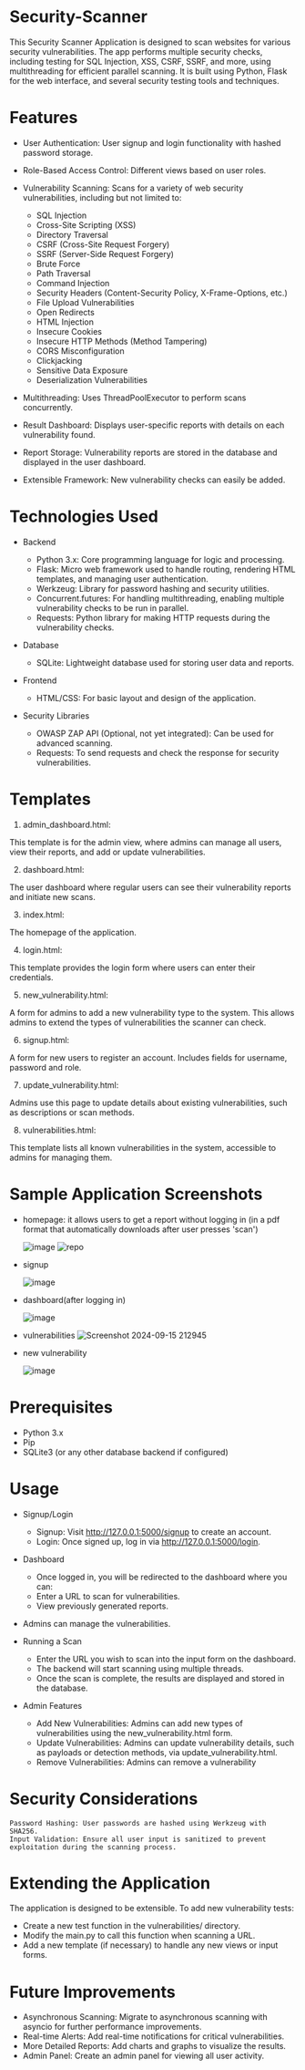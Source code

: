 # Security-Scanner
This Security Scanner Application is designed to scan websites for various security vulnerabilities. The app performs multiple security checks, including testing for SQL Injection, XSS, CSRF, SSRF, and more, using multithreading for efficient parallel scanning. It is built using Python, Flask for the web interface, and several security testing tools and techniques.

# Features

+ User Authentication: User signup and login functionality with hashed password storage.

+ Role-Based Access Control: Different views based on user roles.
  
+ Vulnerability Scanning: Scans for a variety of web security vulnerabilities, including but not limited to:
  
    + SQL Injection
    + Cross-Site Scripting (XSS)
    + Directory Traversal
    + CSRF (Cross-Site Request Forgery)
    + SSRF (Server-Side Request Forgery)
    + Brute Force
    + Path Traversal
    + Command Injection
    + Security Headers (Content-Security Policy, X-Frame-Options, etc.)
    + File Upload Vulnerabilities
    + Open Redirects
    + HTML Injection
    + Insecure Cookies
    + Insecure HTTP Methods (Method Tampering)
    + CORS Misconfiguration
    + Clickjacking
    + Sensitive Data Exposure
    + Deserialization Vulnerabilities
+ Multithreading: Uses ThreadPoolExecutor to perform scans concurrently.
+ Result Dashboard: Displays user-specific reports with details on each vulnerability found.
+ Report Storage: Vulnerability reports are stored in the database and displayed in the user dashboard.
+ Extensible Framework: New vulnerability checks can easily be added.

# Technologies Used
- Backend
  
    + Python 3.x: Core programming language for logic and processing.
    + Flask: Micro web framework used to handle routing, rendering HTML templates, and managing user authentication.
    + Werkzeug: Library for password hashing and security utilities.
    + Concurrent.futures: For handling multithreading, enabling multiple vulnerability checks to be run in parallel.
    + Requests: Python library for making HTTP requests during the vulnerability checks.
      
- Database
  
    + SQLite: Lightweight database used for storing user data and reports.
      
- Frontend
  
    + HTML/CSS: For basic layout and design of the application.
      
- Security Libraries
  
    + OWASP ZAP API (Optional, not yet integrated): Can be used for advanced scanning.
    + Requests: To send requests and check the response for security vulnerabilities.
      
# Templates

1) admin_dashboard.html:

This template is for the admin view, where admins can manage all users, view their reports, and add or update vulnerabilities.

2) dashboard.html:

The user dashboard where regular users can see their vulnerability reports and initiate new scans.

3) index.html:

The homepage of the application. 

4) login.html:

This template provides the login form where users can enter their credentials.

5) new_vulnerability.html:

A form for admins to add a new vulnerability type to the system. This allows admins to extend the types of vulnerabilities the scanner can check.

6) signup.html:

A form for new users to register an account. Includes fields for username, password and role.

7) update_vulnerability.html:

Admins use this page to update details about existing vulnerabilities, such as descriptions or scan methods.

8) vulnerabilities.html:

This template lists all known vulnerabilities in the system, accessible to admins for managing them.

# Sample Application Screenshots

- homepage: it allows users to get a report without logging in (in a pdf format that automatically downloads after user presses 'scan')
  
  ![image](https://github.com/user-attachments/assets/b885916b-c7a2-459d-95d3-85d45db5c925)
  ![repo](https://github.com/user-attachments/assets/1e5a4308-5641-49cf-a9a9-b49bdd0c221c)

- signup
  
  ![image](https://github.com/user-attachments/assets/5c9405f3-5f7a-485b-bd8a-2c90ea341158)
- dashboard(after logging in)

  
  ![image](https://github.com/user-attachments/assets/d4bb61c3-2cfb-454f-b0d1-e97040314ada)
- vulnerabilities
  ![Screenshot 2024-09-15 212945](https://github.com/user-attachments/assets/a4f7900d-001b-4681-9279-c788e09a77c3)
  
- new vulnerability
  
  ![image](https://github.com/user-attachments/assets/e8de3392-9b40-44c4-965c-667ede883d58)

# Prerequisites

  - Python 3.x
  - Pip
  - SQLite3 (or any other database backend if configured)

# Usage

  - Signup/Login
      - Signup: Visit http://127.0.0.1:5000/signup to create an account.
      - Login: Once signed up, log in via http://127.0.0.1:5000/login.
        
  - Dashboard
      - Once logged in, you will be redirected to the dashboard where you can:
      - Enter a URL to scan for vulnerabilities.
      - View previously generated reports.
        
  - Admins can manage the vulnerabilities.
    
  - Running a Scan
      - Enter the URL you wish to scan into the input form on the dashboard.  
      - The backend will start scanning using multiple threads.
      - Once the scan is complete, the results are displayed and stored in the database.
        
  - Admin Features
      - Add New Vulnerabilities: Admins can add new types of vulnerabilities using the new_vulnerability.html form.
      - Update Vulnerabilities: Admins can update vulnerability details, such as payloads or detection methods, via update_vulnerability.html.
      - Remove Vulnerabilities: Admins can remove a vulnerability
   
# Security Considerations
    Password Hashing: User passwords are hashed using Werkzeug with SHA256.
    Input Validation: Ensure all user input is sanitized to prevent exploitation during the scanning process.
    
# Extending the Application
The application is designed to be extensible. To add new vulnerability tests:
  - Create a new test function in the vulnerabilities/ directory.
  - Modify the main.py to call this function when scanning a URL.
  - Add a new template (if necessary) to handle any new views or input forms.
    
# Future Improvements
  - Asynchronous Scanning: Migrate to asynchronous scanning with asyncio for further performance improvements.
  - Real-time Alerts: Add real-time notifications for critical vulnerabilities.
  - More Detailed Reports: Add charts and graphs to visualize the results.
  - Admin Panel: Create an admin panel for viewing all user activity.

        

